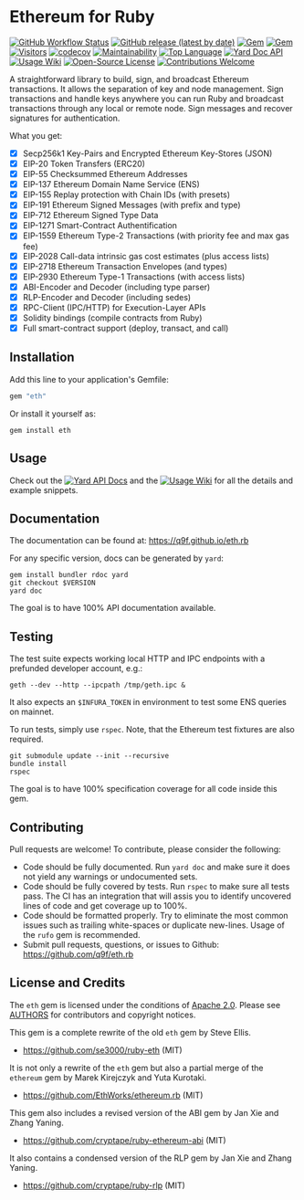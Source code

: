 <!--
# @markup markdown
# @title Ethereum for Ruby
# @author Afri Schoedon
-->

# Ethereum for Ruby

[![GitHub Workflow Status](https://img.shields.io/github/actions/workflow/status/q9f/eth.rb/spec.yml?branch=main)](https://github.com/q9f/eth.rb/actions)
[![GitHub release (latest by date)](https://img.shields.io/github/v/release/q9f/eth.rb)](https://github.com/q9f/eth.rb/releases)
[![Gem](https://img.shields.io/gem/v/eth)](https://rubygems.org/gems/eth)
[![Gem](https://img.shields.io/gem/dt/eth)](https://rubygems.org/gems/eth)
[![Visitors](https://hits.seeyoufarm.com/api/count/incr/badge.svg?url=https%3A%2F%2Fgithub.com%2Fq9f%2Feth.rb&count_bg=%2379C83D&title_bg=%23555555&icon=rubygems.svg&icon_color=%23FF0000&title=visitors&edge_flat=false)](https://hits.seeyoufarm.com)
[![codecov](https://codecov.io/gh/q9f/eth.rb/branch/main/graph/badge.svg?token=IK7USBPBZY)](https://codecov.io/gh/q9f/eth.rb)
[![Maintainability](https://api.codeclimate.com/v1/badges/469e6f66425198ad7614/maintainability)](https://codeclimate.com/github/q9f/eth.rb/maintainability)
[![Top Language](https://img.shields.io/github/languages/top/q9f/eth.rb?color=red)](https://github.com/q9f/eth.rb/pulse)
[![Yard Doc API](https://img.shields.io/badge/documentation-API-blue)](https://q9f.github.io/eth.rb)
[![Usage Wiki](https://img.shields.io/badge/usage-WIKI-blue)](https://github.com/q9f/eth.rb/wiki)
[![Open-Source License](https://img.shields.io/github/license/q9f/eth.rb)](LICENSE)
[![Contributions Welcome](https://img.shields.io/badge/contributions-welcome-brightgreen.svg?style=flat)](https://github.com/q9f/eth.rb/issues)

A straightforward library to build, sign, and broadcast Ethereum transactions. It allows the separation of key and node management. Sign transactions and handle keys anywhere you can run Ruby and broadcast transactions through any local or remote node. Sign messages and recover signatures for authentication.

What you get:
- [x] Secp256k1 Key-Pairs and Encrypted Ethereum Key-Stores (JSON)
- [x] EIP-20 Token Transfers (ERC20)
- [x] EIP-55 Checksummed Ethereum Addresses
- [x] EIP-137 Ethereum Domain Name Service (ENS)
- [x] EIP-155 Replay protection with Chain IDs (with presets)
- [x] EIP-191 Ethereum Signed Messages (with prefix and type)
- [x] EIP-712 Ethereum Signed Type Data
- [x] EIP-1271 Smart-Contract Authentification
- [x] EIP-1559 Ethereum Type-2 Transactions (with priority fee and max gas fee)
- [x] EIP-2028 Call-data intrinsic gas cost estimates (plus access lists)
- [x] EIP-2718 Ethereum Transaction Envelopes (and types)
- [x] EIP-2930 Ethereum Type-1 Transactions (with access lists)
- [x] ABI-Encoder and Decoder (including type parser)
- [x] RLP-Encoder and Decoder (including sedes)
- [x] RPC-Client (IPC/HTTP) for Execution-Layer APIs
- [x] Solidity bindings (compile contracts from Ruby)
- [x] Full smart-contract support (deploy, transact, and call)

## Installation
Add this line to your application's Gemfile:

```ruby
gem "eth"
```

Or install it yourself as:

```shell
gem install eth
```

## Usage
Check out the
[![Yard API Docs](https://img.shields.io/badge/documentation-API-blue)](https://q9f.github.io/eth.rb)
and the
[![Usage Wiki](https://img.shields.io/badge/usage-WIKI-blue)](https://github.com/q9f/eth.rb/wiki)
for all the details and example snippets.

## Documentation
The documentation can be found at: https://q9f.github.io/eth.rb

For any specific version, docs can be generated by `yard`:

```shell
gem install bundler rdoc yard
git checkout $VERSION
yard doc
```

The goal is to have 100% API documentation available.

## Testing
The test suite expects working local HTTP and IPC endpoints with a prefunded developer account, e.g.:

```shell
geth --dev --http --ipcpath /tmp/geth.ipc &
```

It also expects an `$INFURA_TOKEN` in environment to test some ENS queries on mainnet.

To run tests, simply use `rspec`. Note, that the Ethereum test fixtures are also required.

```shell
git submodule update --init --recursive
bundle install
rspec
```

The goal is to have 100% specification coverage for all code inside this gem.

## Contributing
Pull requests are welcome! To contribute, please consider the following:
* Code should be fully documented. Run `yard doc` and make sure it does not yield any warnings or undocumented sets.
* Code should be fully covered by tests. Run `rspec` to make sure all tests pass. The CI has an integration that will assis you to identify uncovered lines of code and get coverage up to 100%.
* Code should be formatted properly. Try to eliminate the most common issues such as trailing white-spaces or duplicate new-lines. Usage of the `rufo` gem is recommended.
* Submit pull requests, questions, or issues to Github: <https://github.com/q9f/eth.rb>

## License and Credits
The `eth` gem is licensed under the conditions of [Apache 2.0](./LICENSE.txt). Please see [AUTHORS](./AUTHORS.txt) for contributors and copyright notices.

This gem is a complete rewrite of the old `eth` gem by Steve Ellis.
* <https://github.com/se3000/ruby-eth> (MIT)

It is not only a rewrite of the `eth` gem but also a partial merge of the `ethereum` gem by Marek Kirejczyk and Yuta Kurotaki.
* <https://github.com/EthWorks/ethereum.rb> (MIT)

This gem also includes a revised version of the ABI gem by Jan Xie and Zhang Yaning.
* <https://github.com/cryptape/ruby-ethereum-abi> (MIT)

It also contains a condensed version of the RLP gem by Jan Xie and Zhang Yaning.
* <https://github.com/cryptape/ruby-rlp> (MIT)
